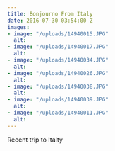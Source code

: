 ```yaml
---
title: Bonjourno From Italy
date: 2016-07-30 03:54:00 Z
images:
- image: "/uploads/14940015.JPG"
  alt: 
- image: "/uploads/14940017.JPG"
  alt: 
- image: "/uploads/14940034.JPG"
  alt: 
- image: "/uploads/14940026.JPG"
  alt: 
- image: "/uploads/14940038.JPG"
  alt: 
- image: "/uploads/14940039.JPG"
  alt: 
- image: "/uploads/14940011.JPG"
  alt: 
---
```


Recent trip to Italty